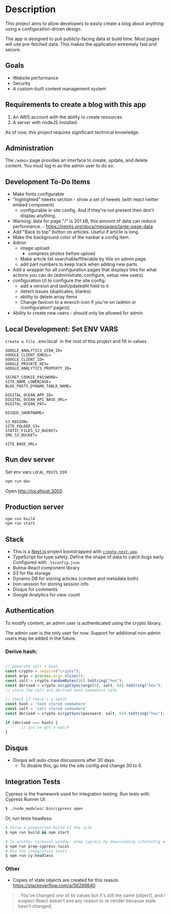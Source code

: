 # Description

This project aims to allow developers to easily create a blog about anything using a configuration-driven design.

The app is designed to pull publicly-facing data at build time. Most pages will use pre-fetched data. This makes the application extremely fast and secure.

## Goals
- Website performance
- Security
- A custom-built content management system

## Requirements to create a blog with this app
1. An AWS account with the ability to create resources
2. A server with nodeJS installed.

As of now, this project requires significant technical knowledge.

## Administration

The `/admin` page provides an interface to create, update, and delete content. You must log in as the admin user to do so.

## Development To-Do Items

- Make fonts configurable
- "highlighted" tweets section - show a set of tweets (with react twitter embed component)
  - configurable in site config. And if they're not present then don't display anything.
- Warning: data for page "/" is 201 kB, this amount of data can reduce performance.
       -  https://nextjs.org/docs/messages/large-page-data 
- Add "Back to top" button on articles. Useful if article is long.
- Make the background color of the navbar a config item.
- Admin
  - image upload:
    - compress photos before upload
  - Make article list searchable/filterable by title on admin page.
  - add part numbers to keep track when adding new parts
- Add a wrapper for all configuration pages that displays tiles for what actions you can do (administrate, configure, setup new users)
- configuration UI to configure the site config:
  - add a version and lastUpdatedAt field to it
  - detect issues (duplicates, blanks)
  - ability to delete array items
  - Change favicon to a wrench icon if you're on /admin or /configuration* page(s)
- Ability to create new users - should only be allowed for admin

## Local Development: Set ENV VARS

`Create a file `.env.local` in the root of this project and fill in values

```
GOOGLE_ANALYTICS_VIEW_ID=
GOOGLE_CLIENT_EMAIL=
GOOGLE_CLIENT_ID=
GOOGLE_PRIVATE_KEY=
GOOGLE_ANALYTICS_PROPERTY_ID=

SECRET_COOKIE_PASSWORD=
SITE_NAME_LOWERCASE=
BLOG_POSTS_DYNAMO_TABLE_NAME=

DIGITAL_OCEAN_APP_ID=
DIGITAL_OCEAN_API_BASE_URL=
DIGITAL_OCEAN_PAT=

DISQUS_SHORTNAME=

S3_REGION=
SITE_FOLDER_S3=
STATIC_FILES_S3_BUCKET=
IMG_S3_BUCKET=

SITE_BASE_URL=

```

## Run dev server

Set env vars `LOCAL_POSTS_DIR`

```bash
npm run dev
```

Open [http://localhost:3000](http://localhost:3000).

## Production server
```bash
npm run build
npm run start
```

## Stack

- This is a [Next.js](https://nextjs.org/) project bootstrapped with [`create-next-app`](https://github.com/vercel/next.js/tree/canary/packages/create-next-app).
- TypeScript for type safety. Define the shape of data to catch bugs early. Configured with `.tsconfig.json`
- Bulma-React component library
- S3 for file storage
- Dynamo DB for storing articles (content and metadata both)
- Iron-session for storing session info
- Disqus for comments
- Google Analytics for view count

## Authentication

To modify content, an admin user is authenticated using the crypto library.

The admin user is the only user for now. Support for additional non-admin users may be added in the future.

### Derive hash:

```javascript

// Generate salt + hash
const crypto = require("crypto");
const args = process.argv.slice(2);
const salt = crypto.randomBytes(16).toString("hex");
const derived = crypto.scryptSync(args[0], salt, 64).toString("hex");
// store the salt and derived hash somewhere safe

// Check if there's a match
const hash = 'hash stored somewhere'
const salt = 'salt stored somewhere'
const derived = crypto.scryptSync(password, salt, 64).toString("hex");

if (derived === hash) {
       // you've got a match
}
```

## Disqus
- Disqus will auto-close discussions after 30 days.
   - To disable this, go into the site config and change 30 to 0.

## Integration Tests

Cypress is the framework used for integration testing. Run tests with Cypress Runner UI:

```sh
$ ./node_modules/.bin/cypress open
```

Or, run tests headless:

```sh
# Serve a production build of the site
$ npm run build && npm start

# In another terminal window, prep cypress by downloading siteConfig and posts locally so cypress can read the file straight up
$ npm run prep-cypress-local
# Run the integration tests
$ npm run cy:headless
```

### Other

- Copies of state objects are created for this reason. https://stackoverflow.com/a/56266640

> . You've changed one of its values but it's still the same [object], and I suspect React doesn't see any reason to re-render because state hasn't changed;
